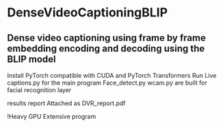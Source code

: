 # DenseVideoCaptioningBLIP
## Dense video captioning using frame by frame embedding encoding and decoding using the BLIP model

Install PyTorch compatible with CUDA and PyTorch Transformers
Run Live captions.py for the main program
Face_detect.py
wcam.py are built for facial recognition layer

results report Attached as DVR_report.pdf


!Heavy GPU Extensive program
